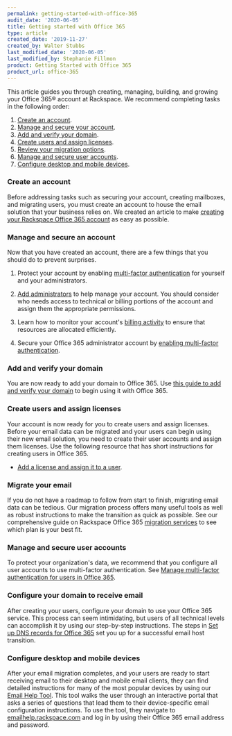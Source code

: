 ```yaml
---
permalink: getting-started-with-office-365
audit_date: '2020-06-05'
title: Getting started with Office 365
type: article
created_date: '2019-11-27'
created_by: Walter Stubbs
last_modified_date: '2020-06-05'
last_modified_by: Stephanie Fillmon
product: Getting Started with Office 365
product_url: office-365
---
```


This article guides you through creating, managing, building, and growing your Office 365&reg; account at Rackspace. We recommend completing tasks in the following order:

1. [Create an account](#create-an-account).
2. [Manage and secure your account](#manage-and-secure-an-account).
3. [Add and verify your domain](#add-and-verify-your-domain).
4. [Create users and assign licenses](#creating-users-and-assigning-licenses).
5. [Review your migration options](#migrate-your-email).
6. [Manage and secure user accounts](#manage-and-secure-user-accounts).
7. [Configure desktop and mobile devices](#configure-desktop-and-mobile-devices).

### Create an account

Before addressing tasks such as securing your account, creating mailboxes, and migrating users, you must create an account to house the email solution that your business relies on. We created an article to make [creating your Rackspace Office 365 account](/support/how-to/sign-up-for-rackspace-services/#office-365) as easy as possible.

### Manage and secure an account

Now that you have created an account, there are a few things that you should do to prevent surprises.

1. Protect your account by enabling [multi-factor authentication](/support/how-to/multifactor-authentication-from-the-cloud-control-panel//) for yourself and your administrators.

2. [Add administrators](/support/how-to/manage-email-administrators-with-the-cloud-office-control-panel/#add-an-administrator) to help manage your account. You should consider who needs access to technical or billing portions of the account and assign them the appropriate permissions.

3. Learn how to monitor your account's [billing activity](/support/how-to/view-invoice-history-cloud-office-control-panel/) to ensure that resources are allocated efficiently.

4. Secure your Office 365 administrator account by [enabling multi-factor authentication](/support/how-to/manage-multi-factor-authentication-for-users-in-office-365/).

### Add and verify your domain

You are now ready to add your domain to Office 365. Use [this guide to add and verify your domain](/support/how-to/add-a-domain-in-office-365/) to begin using it with Office 365.

### Create users and assign licenses

Your account is now ready for you to create users and assign licenses. Before your email data can be migrated and your users can begin using their new email solution, you need to create their user accounts and assign them licenses. Use the following resource that has short instructions for creating users in Office 365.

  - [Add a license and assign it to a user](/support/how-to/add-an-office-365-license/).

### Migrate your email

If you do not have a roadmap to follow from start to finish, migrating email data can be tedious. Our migration process offers many useful tools as well as robust instructions to make the transition as quick as possible. See our comprehensive guide on Rackspace Office 365 [migration services](/support/how-to/email-migration-services/) to see which plan is your best fit.

### Manage and secure user accounts

To protect your organization's data, we recommend that you configure all user accounts to use multi-factor authentication. See  [Manage multi-factor authentication for users in Office 365](/support/how-to/manage-multi-factor-authentication-for-users-in-office-365/).

### Configure your domain to receive email

After creating your users, configure your domain to use your Office 365 service. This process can seem intimidating, but users of all technical levels can accomplish it by using our step-by-step instructions. The steps in [Set up DNS records for Office 365](/support/how-to/configure-dns-for-office-365-services/) set you up for a successful email host transition.

### Configure desktop and mobile devices

After your email migration completes, and your users are ready to start receiving email to their desktop and mobile email clients, they can find detailed instructions for many of the most popular devices by using our [Email Help Tool](https://emailhelp.rackspace.com). This tool walks the user through an interactive portal that asks a series of questions that lead them to their device-specific email configuration instructions. To use the tool, they navigate to [emailhelp.rackspace.com](https://emailhelp.rackspace.com) and log in by using their Office 365 email address and password.
